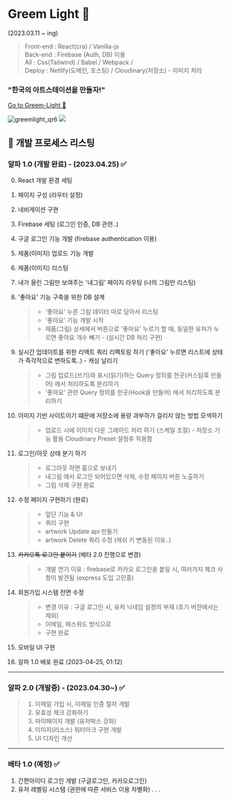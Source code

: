 # Greem Light 🎨

(2023.03.11 ~ ing)

> Front-end : React(cra) / Vanilla-js  
> Back-end : Firebase (Auth, DB) 이용  
> All : Css(Tailwind) / Babel / Webpack /  
> Deploy : Netlify(도메인, 호스팅) / Cloudinary(저장소) - 이미지 처리

### "한국의 아트스테이션을 만들자!"

<a href="https://fabulous-elf-ae7759.netlify.app/" target="_blank">Go to Greem-Light 🚀</a>

![greemlight_qr6](https://user-images.githubusercontent.com/57241573/235341361-68964357-0e1a-42e2-b7ba-8ba291b216ab.png)
<a href="https://fabulous-elf-ae7759.netlify.app/" target="_blank"><img src="https://user-images.githubusercontent.com/57241573/235341361-68964357-0e1a-42e2-b7ba-8ba291b216ab.png"></a>


## 📒 개발 프로세스 리스팅

### 알파 1.0 (개발 완료) - (2023.04.25) ✅

0.  React 개발 환경 세팅
1.  페이지 구성 (라우터 설정)
2.  네비게이션 구현
3.  Firebase 세팅 (로그인 인증, DB 관련..)
4.  구글 로그인 기능 개발 (firebase authentication 이용)
5.  제품(이미지) 업로드 기능 개발
6.  제품(이미지) 리스팅
7.  내가 올린 그림만 보여주는 '내그림' 페이지 라우팅 (나의 그림만 리스팅)
8.  '좋아요' 기능 구축을 위한 DB 설계
    > - '좋아요' 누른 그림 데이터 따로 담아서 리스팅
    > - '좋아요' 기능 개발 시작
    > - 제품(그림) 상세에서 버튼으로 '좋아요' 누르기 할 때, 동일한 유저가 누르면 좋아요 개수 빼기 - (실시간 DB 처리 구현)
9.  실시간 업데이트를 위한 리액트 쿼리 리펙토링 하기 ('좋아요' 누르면 리스트에 상태가 즉각적으로 변하도록..) - 캐싱 날리기

    > - 그림 업로드(쓰기)와 표시(읽기)하는 Query 정의를 한곳(커스텀훅 만들어) 에서 처리하도록 분리하기
    > - '좋아요' 관련 Query 정의를 한곳(Hook을 만들어) 에서 처리하도록 분리하기

10. 이미지 기반 사이트이기 떄문에 저장소에 용량 과부하가 걸리지 않는 방법 모색하기
    > - 업로드 시에 이미지 다운 그레이드 처리 하기 (스케일 조절) - 저장소 기능 활용 Cloudinary Preset 설정후 적용함
11. 로그인/아웃 상태 분기 하기
    > - 로그아웃 하면 홈으로 보내기
    > - 내그림 에서 로그인 되어있으면 삭제, 수정 페이지 버튼 노출하기
    > - 그림 삭제 구현 완료
12. 수정 페이지 구현하기 (완로)
    > - 앞단 기능 & UI
    > - 쿼리 구현
    > - artwork Update api 만들기
    > - artwork Delete 쿼리 수정 (캐쉬 키 변동된 이유..)
13. <strike>카카오톡 로그인 붙이기</strike> (베타 2.0 진행으로 변경)
    > - 개발 연기 이유 : firebase로 카카오 로그인을 붙일 시, 여러가지 체크 사항이 발견됨 (express 도입 고민중)
14. 회원가입 시스템 전면 수정
    > - 변경 이유 : 구글 로그인 시, 유저 닉네임 설정의 부재 (초기 버전에서는 제외)
    > - 이메일, 패스워드 방식으로
    > - 구현 완료
15. 모바일 UI 구현
16. 알파 1.0 배포 완료 (2023-04-25, 01:12)

<hr>

### 알파 2.0 (개발중) - (2023.04.30~) ✅

> 1. 이메일 가입 시, 이메일 인증 절차 개발
> 2. 유효성 체크 강화하기
> 3. 마이페이지 개발 (유저박스 강화)
> 4. 이미지(리소스) 워터마크 구현 개발
> 5. UI 디자인 개선

<hr>

### 베타 1.0 (예정) ✅

1. 간편아이디 로그인 개발 (구글로그인, 카카오로그인)
2. 유저 레벨링 시스템 (권한에 따른 서비스 이용 차별화)
   .
   .
   .
